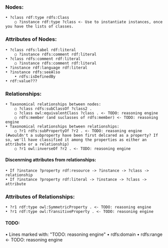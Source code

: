 ### Nodes:
	• ?class rdf:type rdfs:Class
		○ ?instance rdf:type ?class <- Use to instantiate instances, once you have the lists of classes.

### Attributes of Nodes:
	• ?class rdfs:label rdf:literal
		○ ?instance rdfs:comment rdf:literal
	• ?class rdfs:comment rdf:literal
		○ ?instance rdfs:comment rdf:literal
	• ?instance rdf:language rdf:literal
	• ?instance rdfs:seeAlso
		• rdfs:isDefinedBy
	• rdf:value???

### Relationships:
	• Taxonomical relationships between nodes:
		○ ?class rdfs:subClassOf ?class2 .
		○ ?class owl:equivalentClass ?class . <- TODO: reasoning engine
		○ rdfs:member (and suclasses of rdfs:member) <- TODO: reasoning engine
	• Taxonomical relationships between relationships:
		○ ?r1 rdfs:subPropertyOf ?r2 . <- TODO: reasoning engine (#wouldn't a subproperty have been first delcared as a property? If so, we'll have classified it among the properties as either an attribute or a relationship)
		○ ?r1 owl:inverseOf ?r2 . <- TODO: reasoning engine

#### Discenrning attributes from relationships:
	• If ?instance ?property rdf:resource -> ?instance -> ?class -> relationship
	• If ?instance ?property rdf:literal -> ?instance -> ?class -> attribute

### Attributes of Relationships:
	• ?r1 rdf:type owl:SymmetricProperty . <- TODO: reasoning engine
	• ?r1 rdf:type owl:TransitiveProperty . <- TODO: reasoning engine

#### TODO:
• Lines marked with: "TODO: reasoning engine"
• rdfs:domain
• rdfs:range <- TODO: reasoning engine

